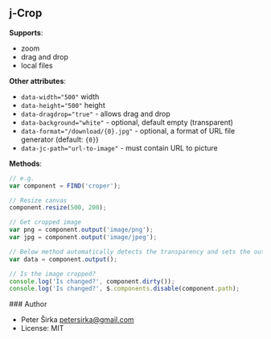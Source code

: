 ## j-Crop

__Supports__:

- zoom
- drag and drop
- local files

__Other attributes__:

- `data-width="500"` width
- `data-height="500"` height
- `data-dragdrop="true"` - allows drag and drop
- `data-background="white"` - optional, default empty (transparent)
- `data-format="/download/{0}.jpg"` - optional, a format of URL file generator (default: `{0}`)
- `data-jc-path="url-to-image"` - must contain URL to picture

__Methods__:

```javascript
// e.g.
var component = FIND('croper');

// Resize canvas
component.resize(500, 200);

// Get cropped image
var png = component.output('image/png');
var jpg = component.output('image/jpeg');

// Below method automatically detects the transparency and sets the output
var data = component.output();

// Is the image cropped?
console.log('Is changed?', component.dirty());
console.log('Is changed?', $.components.disable(component.path);
```

### Author

- Peter Širka <petersirka@gmail.com>
- License: MIT